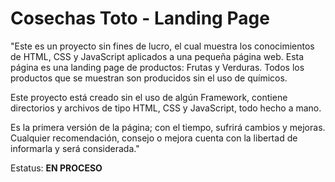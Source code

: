 # Cosechas Toto - Landing Page

"Este es un proyecto sin fines de lucro, el cual muestra los conocimientos de HTML, CSS y JavaScript aplicados a una pequeña página web. Esta página es una landing page de productos: Frutas y Verduras. Todos los productos que se muestran son producidos sin el uso de químicos.

Este proyecto está creado sin el uso de algún Framework, contiene directorios y archivos de tipo HTML, CSS y JavaScript, todo hecho a mano.

Es la primera versión de la página; con el tiempo, sufrirá cambios y mejoras. Cualquier recomendación, consejo o mejora cuenta con la libertad de informarla y será considerada."

Estatus: **EN PROCESO**

